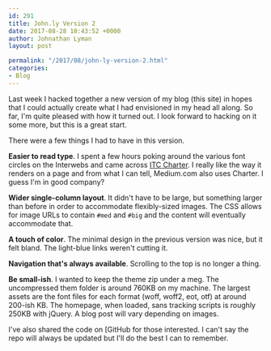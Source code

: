 ```yaml
---
id: 291
title: John.ly Version 2
date: 2017-08-28 10:43:52 +0000
author: Johnathan Lyman
layout: post

permalink: "/2017/08/john-ly-version-2.html"
categories:
- Blog
---
```

Last week I hacked together a new version of my blog (this site) in hopes that I could actually create what I had envisioned in my head all along. So far, I'm quite pleased with how it turned out. I look forward to hacking on it some more, but this is a great start.

There were a few things I had to have in this version.

**Easier to read type**. I spent a few hours poking around the various font circles on the Interwebs and came across [ITC Charter][1]. I really like the way it renders on a page and from what I can tell, Medium.com also uses Charter. I guess I'm in good company?

**Wider single-column layout**. It didn't have to be large, but something larger than before in order to accommodate flexibly-sized images. The CSS allows for image URLs to contain `#med` and `#big` and the content will eventually accommodate that.

**A touch of color**. The minimal design in the previous version was nice, but it felt bland. The light-blue links weren't cutting it.

**Navigation that's always available**. Scrolling to the top is no longer a thing.

**Be small-ish**. I wanted to keep the theme zip under a meg. The uncompressed them folder is around 760KB on my machine. The largest assets are the font files for each format (woff, woff2, eot, otf) at around 200-ish KB. The homepage, when loaded, sans tracking scripts is roughly 250KB with jQuery. A blog post will vary depending on images.

I've also shared the code on [GitHub for those interested. I can't say the repo will always be updated but I'll do the best I can to remember.
    

[1]: https://www.myfonts.com/fonts/itc/charter/